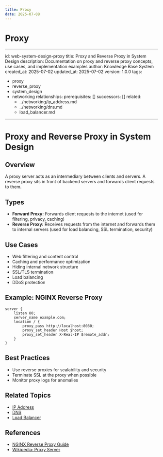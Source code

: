```yaml
---
title: Proxy
date: 2025-07-08
---
```


# Proxy

---
id: web-system-design-proxy
title: Proxy and Reverse Proxy in System Design
description: Documentation on proxy and reverse proxy concepts, use cases, and implementation
  examples
author: Knowledge Base System
created_at: 2025-07-02
updated_at: 2025-07-02
version: 1.0.0
tags:
- proxy
- reverse_proxy
- system_design
- networking
relationships:
  prerequisites: []
  successors: []
  related:
  - ../networking/ip_address.md
  - ../networking/dns.md
  - load_balancer.md
---

# Proxy and Reverse Proxy in System Design

## Overview

A proxy server acts as an intermediary between clients and servers. A reverse proxy sits in front of backend servers and forwards client requests to them.

## Types
- **Forward Proxy:** Forwards client requests to the internet (used for filtering, privacy, caching)
- **Reverse Proxy:** Receives requests from the internet and forwards them to internal servers (used for load balancing, SSL termination, security)

## Use Cases
- Web filtering and content control
- Caching and performance optimization
- Hiding internal network structure
- SSL/TLS termination
- Load balancing
- DDoS protection

## Example: NGINX Reverse Proxy
```nginx
server {
    listen 80;
    server_name example.com;
    location / {
        proxy_pass http://localhost:8080;
        proxy_set_header Host $host;
        proxy_set_header X-Real-IP $remote_addr;
    }
}
```

## Best Practices
- Use reverse proxies for scalability and security
- Terminate SSL at the proxy when possible
- Monitor proxy logs for anomalies

## Related Topics
- [IP Address](../networking/ip_address.md)
- [DNS](../networking/dns.md)
- [Load Balancer](load_balancer.md)

## References
- [NGINX Reverse Proxy Guide](https://docs.nginx.com/nginx/admin-guide/web-server/reverse-proxy/)
- [Wikipedia: Proxy Server](https://en.wikipedia.org/wiki/Proxy_server)
